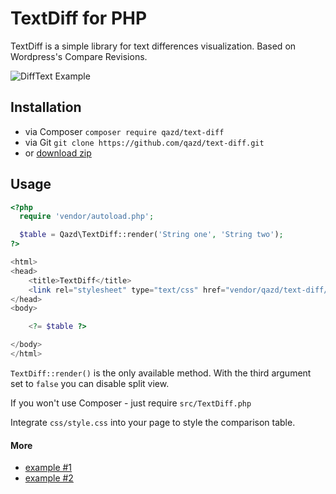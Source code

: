 TextDiff for PHP
=======

TextDiff is a simple library for text differences visualization. Based on Wordpress's Compare Revisions.

![DiffText Example](https://cloud.githubusercontent.com/assets/8868268/20669056/a098cd54-b57a-11e6-8501-b6a1834c9f76.png)

Installation
------------

- via Composer `composer require qazd/text-diff`
- via Git `git clone https://github.com/qazd/text-diff.git`
- or [download zip](https://github.com/qazd/text-diff/zipball/master)

Usage
------------

```php
<?php
  require 'vendor/autoload.php';

  $table = Qazd\TextDiff::render('String one', 'String two');
?>

<html>
<head>
	<title>TextDiff</title>
	<link rel="stylesheet" type="text/css" href="vendor/qazd/text-diff/css/style.css">
</head>
<body>

	<?= $table ?>

</body>
</html>
```

`TextDiff::render()` is the only available method. With the third argument set to `false` you can disable split view.

If you won't use Composer - just require `src/TextDiff.php`

Integrate `css/style.css` into your page to style the comparison table.

#### More
- [example #1](examples/example1.php)
- [example #2](examples/example2.php)

